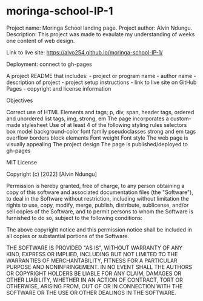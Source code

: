 # moringa-school-IP-1

Project name: Moringa School landing page.
Project author: Alvin Ndungu.
Description: This project was made to evaulate my understanding of weeks one content of web design.

Link to live site: https://alvo254.github.io/moringa-school-IP-1/

Deployment: connect to gh-pages 

A project README that includes: - project or program name - author name - description of project - project setup instructions - link to live site on GitHub Pages - copyright and license information

Objectives

Correct use of HTML Elements and tags;
    p, div, span, header tags, ordered and unordered list tags, img, strong, em
    The page incorporates a custom-made stylesheet 
    Use of at least 4 of the following styling rules
    selectors
    box model
    background-color
    font family
    pseudoclasses
    strong and em tags
    overflow
    borders
    block elements
    Font weight 
    Font style
    The web page is visually appealing
    The project design
    The page is published/deployed to gh-pages





MIT License

Copyright (c) [2022] [Alvin Ndungu]

Permission is hereby granted, free of charge, to any person obtaining a copy of this software and associated documentation files (the "Software"), to deal in the Software without restriction, including without limitation the rights to use, copy, modify, merge, publish, distribute, sublicense, and/or sell copies of the Software, and to permit persons to whom the Software is furnished to do so, subject to the following conditions:

The above copyright notice and this permission notice shall be included in all copies or substantial portions of the Software.

THE SOFTWARE IS PROVIDED "AS IS", WITHOUT WARRANTY OF ANY KIND, EXPRESS OR IMPLIED, INCLUDING BUT NOT LIMITED TO THE WARRANTIES OF MERCHANTABILITY, FITNESS FOR A PARTICULAR PURPOSE AND NONINFRINGEMENT. IN NO EVENT SHALL THE AUTHORS OR COPYRIGHT HOLDERS BE LIABLE FOR ANY CLAIM, DAMAGES OR OTHER LIABILITY, WHETHER IN AN ACTION OF CONTRACT, TORT OR OTHERWISE, ARISING FROM, OUT OF OR IN CONNECTION WITH THE SOFTWARE OR THE USE OR OTHER DEALINGS IN THE SOFTWARE.
